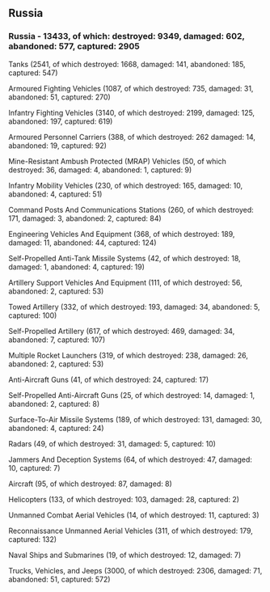 
 
 ## Russia
 
 ### Russia - 13433, of which: destroyed: 9349, damaged: 602, abandoned: 577, captured: 2905

 

 

 Tanks (2541, of which destroyed: 1668, damaged: 141, abandoned: 185, captured: 547)

 Armoured Fighting Vehicles (1087, of which destroyed: 735, damaged: 31, abandoned: 51, captured: 270)

 Infantry Fighting Vehicles (3140, of which destroyed: 2199, damaged: 125, abandoned: 197, captured: 619)

 Armoured Personnel Carriers (388, of which destroyed: 262 damaged: 14, abandoned: 19, captured: 92)

 Mine-Resistant Ambush Protected (MRAP) Vehicles (50, of which destroyed: 36, damaged: 4, abandoned: 1, captured: 9)

 Infantry Mobility Vehicles (230, of which destroyed: 165, damaged: 10, abandoned: 4, captured: 51)

 Command Posts And Communications Stations (260, of which destroyed: 171, damaged: 3, abandoned: 2, captured: 84)

 Engineering Vehicles And Equipment (368, of which destroyed: 189, damaged: 11, abandoned: 44, captured: 124)

 Self-Propelled Anti-Tank Missile Systems (42, of which destroyed: 18, damaged: 1, abandoned: 4, captured: 19)

 Artillery Support Vehicles And Equipment (111, of which destroyed: 56, abandoned: 2, captured: 53)

 Towed Artillery (332, of which destroyed: 193, damaged: 34, abandoned: 5, captured: 100)

 Self-Propelled Artillery (617, of which destroyed: 469, damaged: 34, abandoned: 7, captured: 107)

 Multiple Rocket Launchers (319, of which destroyed: 238, damaged: 26, abandoned: 2, captured: 53)

 Anti-Aircraft Guns (41, of which destroyed: 24, captured: 17)

 Self-Propelled Anti-Aircraft Guns (25, of which destroyed: 14, damaged: 1, abandoned: 2, captured: 8)

 Surface-To-Air Missile Systems (189, of which destroyed: 131, damaged: 30, abandoned: 4, captured: 24)

 Radars (49, of which destroyed: 31, damaged: 5, captured: 10)

 Jammers And Deception Systems (64, of which destroyed: 47, damaged: 10, captured: 7)

 Aircraft (95, of which destroyed: 87, damaged: 8)

 Helicopters (133, of which destroyed: 103, damaged: 28, captured: 2)

 Unmanned Combat Aerial Vehicles (14, of which destroyed: 11, captured: 3)

 Reconnaissance Unmanned Aerial Vehicles (311, of which destroyed: 179, captured: 132)

 Naval Ships and Submarines (19, of which destroyed: 12, damaged: 7)

 Trucks, Vehicles, and Jeeps (3000, of which destroyed: 2306, damaged: 71, abandoned: 51, captured: 572)

